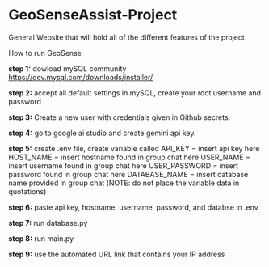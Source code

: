 # GeoSenseAssist-Project

General Website that will hold all of the different features of the project

How to run GeoSense

**step 1:**
dowload mySQL community
https://dev.mysql.com/downloads/installer/

**step 2:**
accept all default settings in mySQL, create your root username and password 

**step 3:**
Create a new user with credentials given in Github secrets. 

**step 4:**
 go to google ai studio and create gemini api key.

**step 5:**
create .env file, 
create variable called
API_KEY = insert api key here
HOST_NAME = insert hostname found in group chat here
USER_NAME = insert username found in group chat here
USER_PASSWORD = insert password found in group chat here
DATABASE_NAME = insert database name provided in group chat
(NOTE: do not place the variable data in quotations)

**step 6:**
paste api key, hostname, username, password, and databse in .env
 
**step 7:**
run database.py

**step 8:**
run main.py

**step 9:**
use the automated URL link that contains your IP address

